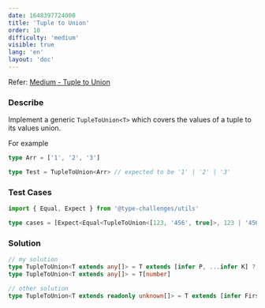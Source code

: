 ```yaml
---
date: 1648397724000
title: 'Tuple to Union'
order: 10
difficulty: 'medium'
visible: true
lang: 'en'
layout: 'doc'
---
```


Refer: [Medium - Tuple to Union](https://github.com/type-challenges/type-challenges/blob/main/questions/00010-medium-tuple-to-union/README.md)

### Describe

Implement a generic `TupleToUnion<T>` which covers the values of a tuple to its values union.

For example

```typescript
type Arr = ['1', '2', '3']

type Test = TupleToUnion<Arr> // expected to be '1' | '2' | '3'
```

### Test Cases

```typescript
import { Equal, Expect } from '@type-challenges/utils'

type cases = [Expect<Equal<TupleToUnion<[123, '456', true]>, 123 | '456' | true>>, Expect<Equal<TupleToUnion<[123]>, 123>>]
```

### Solution

```typescript
// my solution
type TupleToUnion<T extends any[]> = T extends [infer P, ...infer K] ? (K['length'] extends 1 ? P | K[0] : P | TupleToUnion<K>) : never
type TupleToUnion<T extends any[]> = T[number]

// other solution
type TupleToUnion<T extends readonly unknown[]> = T extends [infer First, ...infer Rest] ? First | TupleToUnion<Rest> : never
```
